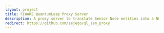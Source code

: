 ```yaml
---
layout: project
title: FIWARE QuantumLeap Proxy Server
description: A proxy server to translate Sensor Node entities into a NGSI entities.
redirect: https://github.com/sejego/ql_san_proxy
---
```

